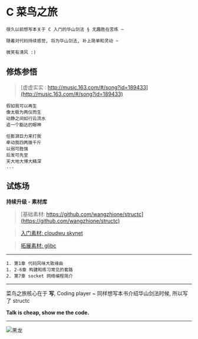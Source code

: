 # C 菜鸟之旅

    很久以前想写本关于 C 入门的华山剑法 § 无趣胜在苦练 ~

    随着对代码持续感觉, 将为华山剑法, 补上简单和灵动 ~

    微笑有清风 :) 

## 修炼参悟

>[虚虚实实 : http://music.163.com/#/song?id=189433](http://music.163.com/#/song?id=189433)  

    假如我可以再生
    像太极为两仪而生
    动静之间如行云流水
    追一个豁达的眼神

    任膨湃巨力来打我
    牵动我四两拨千斤
    以弱可胜强
    后发可先至
    天大地大博大精深
    ...

## 试炼场

**持续升级 - 素材库**

> [基础素材: https://github.com/wangzhione/structc](https://github.com/wangzhione/structc)

> [入门素材: cloudwu skynet](https://github.com/cloudwu/skynet)

> [拓展素材: glibc](https://www.gnu.org/software/libc/)

***

    1. 第1章 代码风味大致缘由
    1. 2-6章 构建和练习常见的套路
    2. 第7章 socket 网络编程简介

***
    
菜鸟之旅核心在于 **写**, Coding player ~ 同样想写本书介绍华山剑法时候, 所以写了 structc
    
**Talk is cheap, show me the code.**

***

![黑龙](./第3章-气功-系统编程简述/img/黑龙.jpg)
